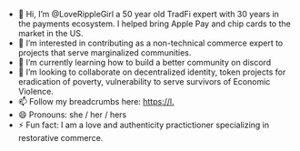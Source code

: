 - 👋 Hi, I’m @LoveRippleGirl a 50 year old TradFi expert with 30 years in the payments ecosystem.  I helped bring Apple Pay and chip cards to the market in the US. 
- 👀 I’m interested in contributing as a non-technical commerce expert to projects that serve marginalized communities. 
- 🌱 I’m currently learning how to build a better community on discord
- 💞️ I’m looking to collaborate on decentralized identity, token projects for eradication of poverty, vulnerability to serve survivors of Economic Violence. 
- 📫 Follow my breadcrumbs here: [https://l.](https://linktr.ee/loveripplegirl)
- 😄 Pronouns: she / her / hers
- ⚡ Fun fact: I am a love and authenticity practictioner specializing in restorative commerce. 

<!---
LoveRippleGirl/LoveRippleGirl is a ✨ special ✨ repository because its `README.md` (this file) appears on your GitHub profile.
You can click the Preview link to take a look at your changes.
--->
